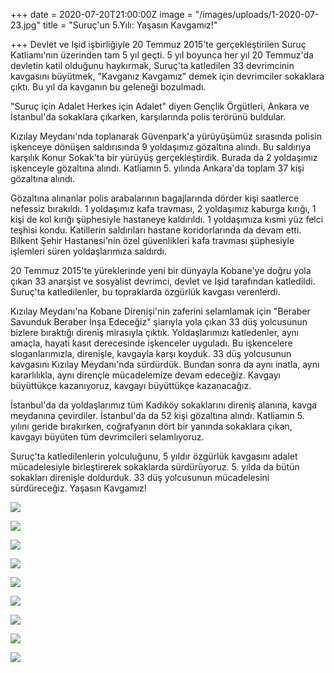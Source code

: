 +++
date = 2020-07-20T21:00:00Z
image = "/images/uploads/1-2020-07-23.jpg"
title = "Suruç'un 5.Yılı: Yaşasın Kavgamız!"

+++
Devlet ve Işid işbirliğiyle 20 Temmuz 2015'te gerçekleştirilen Suruç Katliamı'nın üzerinden tam 5 yıl geçti. 5 yıl boyunca her yıl 20 Temmuz'da devletin katil olduğunu haykırmak, Suruç'ta katledilen 33 devrimcinin kavgasını büyütmek, "Kavganız Kavgamız" demek için devrimciler sokaklara çıktı. Bu yıl da kavganın bu geleneği bozulmadı.

"Suruç için Adalet Herkes için Adalet" diyen Gençlik Örgütleri, Ankara ve İstanbul'da sokaklara çıkarken, karşılarında polis terörünü buldular.

Kızılay Meydanı'nda toplanarak Güvenpark'a yürüyüşümüz sırasında polisin işkenceye dönüşen saldırısında 9 yoldaşımız gözaltına alındı. Bu saldırıya karşılık Konur Sokak'ta bir yürüyüş gerçekleştirdik. Burada da 2 yoldaşımız işkenceyle gözaltına alındı. Katliamın 5. yılında Ankara'da toplam 37 kişi gözaltına alındı.

Gözaltına alınanlar polis arabalarının bagajlarında dörder kişi saatlerce nefessiz bırakıldı. 1 yoldaşımız kafa travması, 2 yoldaşımız kaburga kırığı, 1 kişi de kol kırığı şüphesiyle hastaneye kaldırıldı. 1 yoldaşımıza kısmi yüz felci teşhisi kondu. Katillerin saldırıları hastane koridorlarında da devam etti. Bilkent Şehir Hastanesi'nin özel güvenlikleri kafa travması şüphesiyle işlemleri süren yoldaşlarımıza saldırdı. 

20 Temmuz 2015'te yüreklerinde yeni bir dünyayla Kobane'ye doğru yola çıkan 33 anarşist ve sosyalist devrimci, devlet ve Işid tarafından katledildi. Suruç'ta katledilenler, bu topraklarda özgürlük kavgası verenlerdi.

Kızılay Meydanı'na Kobane Direnişi'nin zaferini selamlamak için "Beraber Savunduk Beraber İnşa Edeceğiz" şiarıyla yola çıkan 33 düş yolcusunun bizlere bıraktığı direniş mirasıyla çıktık. Yoldaşlarımızı katledenler, aynı amaçla, hayati kasıt derecesinde işkenceler uyguladı. Bu işkencelere sloganlarımızla, direnişle, kavgayla karşı koyduk. 33 düş yolcusunun kavgasını Kızılay Meydanı'nda sürdürdük. Bundan sonra da aynı inatla, aynı kararlılıkla, aynı dirençle mücadelemize devam edeceğiz. Kavgayı büyüttükçe kazanıyoruz, kavgayı büyüttükçe kazanacağız.

İstanbul'da da yoldaşlarımız tüm Kadıköy sokaklarını direniş alanına, kavga meydanına çevirdiler. İstanbul'da da 52 kişi gözaltına alındı.  Katliamın 5. yılını geride bırakırken, coğrafyanın dört bir yanında sokaklara çıkan, kavgayı büyüten tüm devrimcileri selamlıyoruz.

Suruç'ta katledilenlerin yolculuğunu, 5 yıldır özgürlük kavgasını adalet mücadelesiyle birleştirerek sokaklarda sürdürüyoruz. 5. yılda da bütün sokakları direnişle doldurduk. 33 düş yolcusunun mücadelesini sürdüreceğiz. Yaşasın Kavgamız!

![](/images/uploads/2-2020-07-23.jpg)

![](/images/uploads/3-2020-07-23.jpg)

![](/images/uploads/4-2020-07-23.jpg)

![](/images/uploads/5-2020-07-23.jpg)

![](/images/uploads/6-2020-07-23.jpg)

![](/images/uploads/7-2020-07-23.jpg)

![](/images/uploads/8-2020-07-23.jpg)

![](/images/uploads/whatsapp-image-2020-07-20-at-18-00-55-2020-07-23.jpeg)

![](/images/uploads/serbest-2020-07-23.jpg)